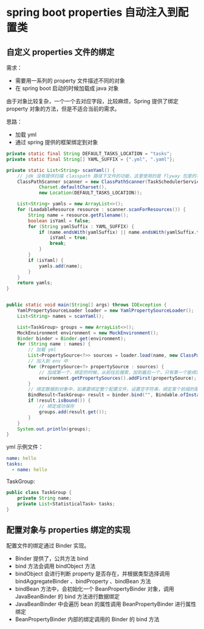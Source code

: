 # spring boot properties 自动注入到配置类

## 自定义 properties 文件的绑定

需求：

- 需要用一系列的 property 文件描述不同的对象
- 在 spring boot 启动的时候加载成 java 对象

由于对象比较复杂，一个一个去对应字段，比较麻烦，Spring 提供了绑定 property 对象的方法，但是不适合当前的需求。

思路：

- 加载 yml
- 通过 spring 提供的框架绑定到对象

```java
private static final String DEFAULT_TASKS_LOCATION = "tasks";
private static final String[] YAML_SUFFIX = {".yml", ".yaml"};

private static List<String> scanYaml() {
    // jdk 没有提供扫描 classpath 路径下文件的功能，这里使用的是 flyway 包里的功能
    ClassPathScanner scanner = new ClassPathScanner(TaskSchedulerService.class.getClassLoader(),
            Charset.defaultCharset(),
            new Location(DEFAULT_TASKS_LOCATION));

    List<String> yamls = new ArrayList<>();
    for (LoadableResource resource : scanner.scanForResources()) {
        String name = resource.getFilename();
        boolean isYaml = false;
        for (String yamlSuffix : YAML_SUFFIX) {
            if (name.endsWith(yamlSuffix) || name.endsWith(yamlSuffix.toUpperCase())) {
                isYaml = true;
                break;
            }
        }
        if (isYaml) {
            yamls.add(name);
        }
    }
    return yamls;
}


public static void main(String[] args) throws IOException {
    YamlPropertySourceLoader loader = new YamlPropertySourceLoader();
    List<String> names = scanYaml();

    List<TaskGroup> groups = new ArrayList<>();
    MockEnvironment environment = new MockEnvironment();
    Binder binder = Binder.get(environment);
    for (String name : names) {
        // 加载 yml
        List<PropertySource<?>> sources = loader.load(name, new ClassPathResource(DEFAULT_TASKS_LOCATION + "/" + name));
        // 加入到 env 中
        for (PropertySource<?> propertySource : sources) {
            // 加成第一个，绑定的时候，从前往后搜索，加到最后一个，只有第一个能绑定到对象中
            environment.getPropertySources().addFirst(propertySource);
        }
        // 绑定数据到对象中，如果要绑定整个配置文件，设置空字符串，绑定某个前缀的配置文件需要指定
        BindResult<TaskGroup> result = binder.bind("", Bindable.ofInstance(new TaskGroup()));
        if (result.isBound()) {
            // 绑定成功保存
            groups.add(result.get());
        }
    }
    System.out.println(groups);
}
```

yml 示例文件：

```yml
name: hello
tasks:
  - name: hello
```

TaskGroup:

```java
public class TaskGroup {
    private String name;
    private List<StatisticalTask> tasks;
}
```

## 配置对象与 properties 绑定的实现

配置文件的绑定通过 Binder 实现。

- Binder 提供了，公共方法 bind
- bind 方法会调用 bindObject 方法
- bindObject 会进行判断 property 是否存在，并根据类型选择调用 bindAggregateBinder 、bindProperty 、bindBean 方法
- bindBean 方法中，会初始化一个 BeanPropertyBinder 对象，调用 JavaBeanBinder 的 bind 方法进行数据绑定
- JavaBeanBinder 中会遍历 bean 的属性调用 BeanPropertyBinder 进行属性绑定
- BeanPropertyBinder 内部的绑定调用的 Binder 的 bind 方法
